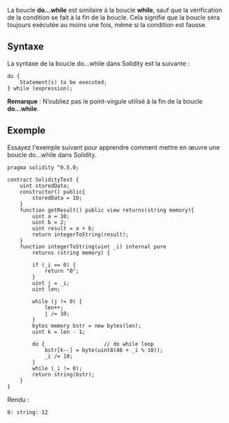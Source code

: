 La boucle **do...while** est similaire à la boucle **while**, sauf que la vérification de la condition se fait à la fin de la boucle. Cela signifie que la boucle sera toujours exécutée au moins une fois, même si la condition est fausse.

## Syntaxe

La syntaxe de la boucle do...while dans Solidity est la suivante :

```solidity
do {
    Statement(s) to be executed;
} while (expression);
```

__Remarque__ :  N’oubliez pas le point-virgule utilisé à la fin de la boucle **do...while**.

## Exemple

Essayez l'exemple suivant pour apprendre comment mettre en œuvre une boucle do...while dans Solidity.

```solidity
pragma solidity ^0.5.0;

contract SolidityTest {
    uint storedData; 
    constructor() public{
        storedData = 10;   
    }
    function getResult() public view returns(string memory){
        uint a = 10; 
        uint b = 2;
        uint result = a + b;
        return integerToString(result); 
    }
    function integerToString(uint _i) internal pure 
        returns (string memory) {
        
        if (_i == 0) {
            return "0";
        }
        uint j = _i;
        uint len;
        
        while (j != 0) {
            len++;
            j /= 10;
        }
        bytes memory bstr = new bytes(len);
        uint k = len - 1;
        
        do {                   // do while loop	
            bstr[k--] = byte(uint8(48 + _i % 10));
            _i /= 10;
        }
        while (_i != 0);
        return string(bstr);
    }
}
```

Rendu :

```solidity
0: string: 12
```